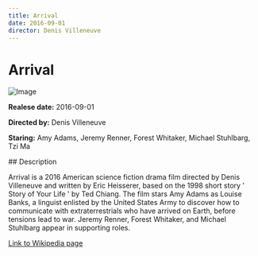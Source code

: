 ```yaml
---
title: Arrival
date: 2016-09-01
director: Denis Villeneuve
---
```


# Arrival
![Image](https://images.bauerhosting.com/legacy/empire-tmdb/films/329865/images/z3dFr6KAJt07hxWZ7g8h7i4Dp50.jpg?auto=format&amp;w=1440&amp;q=80)

<p><strong>Realese date:</strong> 2016-09-01</p>
<p><strong>Directed by:</strong> Denis Villeneuve</p>
<p><strong>Staring:</strong> Amy Adams, Jeremy Renner, Forest Whitaker, Michael Stuhlbarg, Tzi Ma</p>
## Description
<p>Arrival is a 2016 American science fiction drama film directed by Denis Villeneuve and written by Eric Heisserer, based on the 1998 short story ' Story of Your Life ' by Ted Chiang. The film stars Amy Adams as Louise Banks, a linguist enlisted by the United States Army to discover how to communicate with extraterrestrials who have arrived on Earth, before tensions lead to war. Jeremy Renner, Forest Whitaker, and Michael Stuhlbarg appear in supporting roles.</p>

<a href="https://en.wikipedia.org/wiki/Arrival_(film)">Link to Wikipedia page</a>


